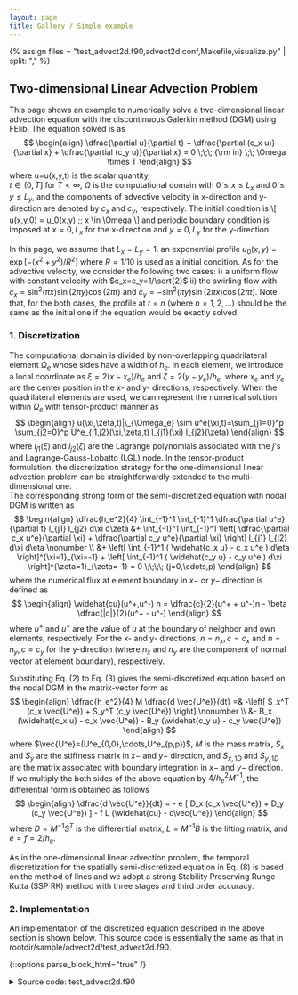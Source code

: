 ```yaml
---
layout: page
title: Gallery / Simple example
---
```


{% assign files = "test_advect2d.f90,advect2d.conf,Makefile,visualize.py" | split: "," %}

## Two-dimensional Linear Advection Problem

This page shows an example 
to numerically solve a two-dimensional linear advection equation 
with the discontinuous Galerkin method (DGM) using FElib. 
The equation solved is as 
$$
\begin{align} 
\dfrac{\partial u}{\partial t} + \dfrac{\partial (c_x u)}{\partial x} +  \dfrac{\partial (c_y u)}{\partial x} = 0  \;\;\; {\rm in} \;\; \Omega \times T 
\end{align}
$$
where
u=u(x,y,t) is the scalar quantity,  
$t \in (0,T]$ for $T < \infty$, $\Omega$ is the computational domain with $0 \le x \le L_x$ and $0 \le y \le L_y$, and the components of advective velocity in x-direction and y-direction are denoted by $c_x$ and $c_y$, respectively. 
The initial condition is
\\[ u(x,y,0) = u_0(x,y) \;\; x \in \Omega \\]
and periodic boundary condition is imposed at $x=0, L_x$ for the x-direction and $y=0, L_y$ for the y-direction. 

In this page, we assume that $L_x=L_y=1$.
an exponential profile $u_0(x,y) = \exp{[-(x^2+y^2)/R^2}]$ where $R=1/10$ is used as a initial condition.
As for the advective velocity, we consider the following two cases:
i) a uniform flow with constant velocity with $c_x=c_y=1/\sqrt{2}$
ii) the swirling flow with $c_x=\sin^2{(\pi x)} \sin{(2\pi y)} \cos{(2\pi t)}$ 
and $c_y=-\sin^2{(\pi y)} \sin{(2\pi x)} \cos{(2\pi t)}$.
Note that, for the both cases, 
the profile at $t=n$ (where $n=1,2,\dots$) should be the same as the initial one if the equation would be exactly solved.

### 1. Discretization

The computational domain is divided by non-overlapping quadrilateral element $\Omega_e$ 
whose sides have a width of $h_e$.
In each element, we introduce a local coordinate as $\xi=2(x-x_e)/h_e$ and $\zeta=2(y-y_e)/h_e$.
where $x_e$ and $y_e$ are the center position in the x- and y- directions, respectively.
When the quadrilateral elements are used, 
we can represent the numerical solution within $\Omega_e$ with tensor-product manner as
$$
\begin{align}
 u(\xi,\zeta,t)|\_{\Omega_e} \sim u^e(\xi,t)=\sum_{j1=0}^p \sum_{j2=0}^p U^e_{j1,j2}(\xi,\zeta,t) l_{j1}(\xi) l_{j2}(\zeta)
\end{align}
$$ 
where $l_{j1}(\xi)$ and $l_{j2}(\zeta)$ are the Lagrange polynomials associated with the $j$'s and Lagrange-Gauss-Lobatto (LGL) node. 
In the tensor-product formulation, 
the discretization strategy for the one-dimensional linear advection problem can be straightforwardly extended to the multi-dimensional one.  
The corresponding strong form of the semi-discretized equation with nodal DGM is written as
$$
\begin{align}
 \dfrac{h_e^2}{4} \int_{-1}^1 \int_{-1}^1 \dfrac{\partial u^e}{\partial t} l_{j1} l_{j2} d\xi d\zeta &+  \int_{-1}^1 \int_{-1}^1 \left[ \dfrac{\partial c_x u^e}{\partial \xi} + \dfrac{\partial c_y u^e}{\partial \xi} \right] l_{j1} l_{j2}  d\xi d\eta  \nonumber \\
 &+ \left[ \int_{-1}^1 ( \widehat{c_x u} - c_x u^e ) d\eta \right]^{\xi=1}_{\xi=-1}  + \left[  \int_{-1}^1  ( \widehat{c_y u} - c_y u^e ) d\xi \right]^{\zeta=1}_{\zeta=-1} 
  = 0  
 \;\;\;\; (j=0,\cdots,p)
\end{align}
$$
where 
the numerical flux at element boundary in $x-$ or $y-$ direction is defined as 
$$
\begin{align} 
 \widehat{cu}(u^+,u^-) n  = \dfrac{c}{2}(u^+ + u^-)n - \beta \dfrac{|c|}{2}(u^+ - u^-)
\end{align}
$$
where 
$u^+$ and $u^-$ are the value of $u$ at the boundary of neighbor and own elements, respectively.
For the x- and y- directions, $n=n_x, c=c_x$  and $n=n_y, c=c_y$ for the y-direction 
(where $n_x$ and $n_y$ are the component of normal vector at element boundary), respectively. 

Substituting Eq. (2) to Eq. (3) gives the semi-discretized equation based on the nodal DGM 
in the matrix-vector form as
$$
\begin{align} 
 \dfrac{h_e^2}{4} M \dfrac{d \vec{U^e}}{dt} 
 =& -\left[ S_x^T (c_x \vec{U^e}) + S_y^T (c_y \vec{U^e}) \right] \nonumber \\
  &- B_x (\widehat{c_x u} - c_x \vec{U^e}) - B_y (\widehat{c_y u} - c_y \vec{U^e})
\end{align}
$$
where
$\vec{U^e}=(U^e_{0,0},\cdots,U^e_{p,p})$, 
$M$ is the mass matrix, 
$S_x$ and $S_y$ are the stiffness matrix in $x-$ and $y-$ direction, 
and $S_{x,1D}$ and $S_{y,1D}$  are the matrix associated with boundary integration in $x-$ and $y-$ direction. 
If we multiply the both sides of the above equation by $4/h_e^2 M^{-1}$, 
the differential form is obtained as follows
$$
\begin{align}
  \dfrac{d \vec{U^e}}{dt} = - e [ D_x (c_x \vec{U^e}) + D_y (c_y \vec{U^e}) ] -  f L (\widehat{cu} - c\vec{U^e})
\end{align}
$$
where
$D=M^{-1} S^T$ is the differential matrix, 
$L=M^{-1} B$ is the lifting matrix, and $e=f=2/h_e$.  

As in the one-dimensional linear advection problem, 
the temporal discretization for the spatially semi-discretized equation in Eq. (8) is based on the method of lines 
and we adopt a strong Stability Preserving Runge-Kutta (SSP RK) method with three stages and third order accuracy. 


### 2. Implementation

An implementation of the discretized equation described in the above section is shown below.
This source code is essentially the same as that in rootdir/sample/advect2d/test_advect2d.f90. 

{::options parse_block_html="true" /}

<details><summary markdown="span">Source code: test_advect2d.f90</summary>
```Fortran
#include "scalelib.h"
program linear_adv_eq
  use scale_precision
  use scale_io
  use scale_prc
  use scale_sparsemat
  use scale_element_base
  use scale_element_quadrilateral
  use scale_localmesh_2d
  use scale_mesh_rectdom2d
  use scale_meshfield_base
  use scale_meshfieldcomm_base
  use scale_meshfieldcomm_rectdom2d
  use scale_file_history_meshfield
  use scale_file_history 
  use scale_time_manager  
  use scale_timeint_rk
  implicit none
  !-----------------------------------------------------------------------------

  real(RP), parameter :: dom_xmin = 0.0_RP, dom_xmax = 1.0_RP
  real(RP), parameter :: dom_ymin = 0.0_RP, dom_ymax = 1.0_RP  
  real(RP), parameter :: c_x = 1.0_RP, c_y = 1.0_RP
  real(RP) :: beta = 1.0_RP

  type(QuadrilateralElement)  :: refElem
  type(SparseMat) :: Dx, Dy, Lift
  type(MeshRectDom2D), target :: mesh
  type(LocalMesh2D), pointer :: lcmesh

  type(MeshField2D), target :: u

  type(MeshFieldCommRectDom2D) :: fields_comm
  type(MeshFieldContainer) :: field_list(1)

  type(timeint_rk), allocatable :: tinteg_lc(:)
  integer :: nowstep
  integer :: rkstage
  integer :: tintbuf_ind
  integer, parameter :: RKVAR_U = 1

  integer :: n
  integer :: ke
  integer :: HST_ID
  !-----------------------------------------------------------------------------

  call init()
  call set_initcond()

  do nowstep=1, TIME_NSTEP
    do rkstage=1, tinteg_lc(1)%nstage
    
      !* Exchange halo data
      call fields_comm%Put(field_list, 1)
      call fields_comm%Exchange()
      call fields_comm%Get(field_list, 1)

      !* Update prognostic variables
      do n=1, mesh%LOCAL_MESH_NUM
        lcmesh => mesh%lcmesh_list(n)
        tintbuf_ind = tinteg_lc(n)%tend_buf_indmap(rkstage)      

        call cal_tend( tinteg_lc(n)%tend_buf2D_ex(:,:,RKVAR_U,tintbuf_ind), &
          u%local(n)%val, lcmesh, lcmesh%refElem2D                          )
 
        call tinteg_lc(n)%Advance( rkstage, u%local(n)%val, RKVAR_U,              &
                                   1, lcmesh%refElem2D%Np, lcmesh%NeS, lcmesh%NeE )
      end do
    end do

    !* Advance time
    call TIME_manager_advance()    
    call FILE_HISTORY_set_nowdate( TIME_NOWDATE, TIME_NOWSUBSEC, TIME_NOWSTEP )

    !* Output
    call FILE_HISTORY_meshfield_put(HST_ID, u)
    call FILE_HISTORY_meshfield_write()
  end do

  call final()
  write(*,*) "Final"

contains
  subroutine cal_tend( dudt, u_, lmesh, elem )
    implicit none

    class(LocalMesh2D), intent(in) :: lmesh
    class(ElementBase2D), intent(in) :: elem
    real(RP), intent(out) :: dudt(elem%Np,lmesh%NeA)
    real(RP), intent(in)  :: u_(elem%Np,lmesh%NeA)

    real(RP) :: Fx(elem%Np), Fy(elem%Np), LiftDelFlx(elem%Np)
    real(RP) :: del_flux(elem%NfpTot,lmesh%Ne)
    !------------------------------------------------------------------------

    call cal_elembnd_flux( del_flux,                      & ! (out)
      u_, lmesh%normal_fn(:,:,1), lmesh%normal_fn(:,:,2), & ! (in)
      lmesh%vmapM, lmesh%vmapP, lmesh, elem               ) ! (in)

    do ke = lmesh%NeS, lmesh%NeE
      call sparsemat_matmul(Dx, c_x * u_(:,ke), Fx)
      call sparsemat_matmul(Dy, c_y * u_(:,ke), Fy)      
      call sparsemat_matmul(Lift, lmesh%Fscale(:,ke) * del_flux(:,ke), LiftDelFlx)
      dudt(:,ke) = - ( lmesh%Escale(:,ke,1,1) * Fx(:) &
                     + lmesh%Escale(:,ke,2,2) * Fy(:) &
                     + LiftDelFlx(:) )
    end do

    return
  end subroutine cal_tend

  subroutine cal_elembnd_flux( del_flux, u_, nx, ny, vmapM, vmapP, lmesh, elem )
    implicit none

    class(LocalMesh2D), intent(in) :: lmesh
    class(ElementBase2D), intent(in) :: elem  
    real(RP), intent(out) ::  del_flux(elem%NfpTot*lmesh%Ne)
    real(RP), intent(in) ::  u_(elem%Np*lmesh%NeA) 
    real(RP), intent(in) :: nx(elem%NfpTot*lmesh%Ne)
    real(RP), intent(in) :: ny(elem%NfpTot*lmesh%Ne)    
    integer, intent(in) :: vmapM(elem%NfpTot*lmesh%Ne)
    integer, intent(in) :: vmapP(elem%NfpTot*lmesh%Ne)
     
    integer :: i, iP, iM
    real(RP) :: vel
    !------------------------------------------------------------------------

    do i=1, elem%NfpTot*lmesh%Ne
      iM = vmapM(i); iP = vmapP(i)

      vel = c_x * nx(i) + c_y * ny(i)
      del_flux(i) = 0.5_RP * ( vel * ( u_(iP) - u_(iM) )             &
                             - beta * abs(vel) * ( u_(iP) - u_(iM) ) )
    end do

    return
  end subroutine cal_elembnd_flux

  subroutine set_initcond()
    use scale_const, only: PI => CONST_PI
    implicit none
    !-------------------------------------------------

    do n=1, mesh%LOCAL_MESH_NUM
      lcmesh => mesh%lcmesh_list(n)
      do ke=lcmesh%NeS, lcmesh%NeE
        u%local(n)%val(:,ke) = sin( 4.0_RP * PI * lcmesh%pos_en(:,ke,1) / ( dom_xmax - dom_xmin ) ) &
                             * sin( 4.0_RP * PI * lcmesh%pos_en(:,ke,2) / ( dom_ymax - dom_ymin ) )
      end do
    end do

    call FILE_HISTORY_meshfield_put(HST_ID, u)
    call FILE_HISTORY_meshfield_write()   

    return
  end subroutine set_initcond

  subroutine init()
    use scale_calendar
    implicit none  

    integer :: NeGX      = 8, NeGY      = 8
    integer :: NprcX     = 1, NprcY     = 1
    integer :: PolyOrder = 4
    character(len=H_MID) :: TINTEG_SCHEME_TYPE  = 'ERK_SSP_3s3o'

    namelist /PARAM_ADVECT2D/ &
      NprcX, NeGX, NprcY, NeGY, &
      PolyOrder,                &
      TINTEG_SCHEME_TYPE,       &
      beta
        
    integer :: comm, myrank, nprocs
    logical :: ismaster      
    integer :: ierr
    !---------------------------------

    call PRC_MPIstart( comm )
    call PRC_SINGLECOM_setup( comm,    & ! [IN]
      nprocs, myrank, ismaster )         ! [OUT]
    
    call PRC_ERRHANDLER_setup( .false., ismaster ) ! [IN]
    
    call IO_setup( "advect2d.conf", allow_noconf = .true. )
    call IO_LOG_setup( myrank, ismaster )  
    
    rewind(IO_FID_CONF)
    read(IO_FID_CONF,nml=PARAM_ADVECT2D,iostat=ierr)
    if( ierr > 0 ) then !--- fatal error
       LOG_ERROR("init",*) 'Not appropriate names in namelist PARAM_TEST. Check!'
       call PRC_abort
    endif
    LOG_NML(PARAM_ADVECT2D)

    
    call CALENDAR_setup
    call TIME_manager_Init

    !--

    call refElem%Init( PolyOrder, .false. )
    call Dx%Init( refElem%Dx1 )
    call Dy%Init( refElem%Dx2 )    
    call Lift%Init( refElem%Lift )

    call mesh%Init( NeGX, NeGY, dom_xmin, dom_xmax, dom_ymin, dom_ymax, &
      .true., .true., refElem, 1, NprcX, NprcY )
    call mesh%Generate()

    call u%Init( "u", "1", mesh )
    call fields_comm%Init( 1, 0, mesh )
    field_list(1)%field2d => u

    call FILE_HISTORY_meshfield_setup( mesh2D_=mesh )
    call FILE_HISTORY_reg( u%varname, "u", u%unit, HST_ID, dim_type='XY')

    allocate( tinteg_lc(mesh%LOCAL_MESH_NUM) )
    do n=1, mesh%LOCAL_MESH_NUM
      lcmesh => mesh%lcmesh_list(n)
      call tinteg_lc(n)%Init( TINTEG_SCHEME_TYPE, TIME_DTSEC, 1,       &
                              2, (/ lcmesh%refElem2D%Np, lcmesh%NeA /) )
    end do

    return
  end subroutine init

  subroutine final()
    implicit none
    !---------------------------------

    call FILE_HISTORY_meshfield_finalize()
    
    call u%Final()
    call fields_comm%Final()
    call mesh%Final()
    call Dx%Final(); call Dy%Final(); call Lift%Final()    
    call refElem%Final()

    call TIME_manager_Final()
    call PRC_MPIfinish()

    return
  end subroutine final

end program linear_adv_eq
```
</details>
<br/>

{::options parse_block_html="false" /}

### 3. Build and Execution

- Build FElib following [install document]({{ '/documents/install.html' | relative_url }}). 
   Note that the environment variables set here are also used in subsequent steps.  

- Make a new directory in rootdir/sample/, and copy the following four files: 
{% for ver in files %}
  * [{{ ver }}]({{'/gallery/simple/linear_advection_2d/' | relative_url}}/{{ver}}) 
{% endfor %}

- Execute `% make` to compile test_advect2d.f90. 
  After this step, a binary file (test_advect1d) will be obtained.

- Execute `% make run` to run the program with advect2d.conf. 
  If this step succeeds, history.pe000000.nc will be output.

- Execute `% make vis` to visualize the simulation result. 
  By this command, the python script will generate advect2D.mp4.


Simulation paramters in advect2d.conf are configured as folllows:

- As for the spatial discretization, the number of element is $16\times 16$ and the polynominal order ($p$) is 3.

- The integration period is $T=5$ and the timestep is $\Delta t=0.005$. 

### 4. Result

<div class="container">
  <div class="item">
   Left animation shows the simulation result for the parameters mentioned above.
   The numerical solution accurately maintins the sine curve of the inital condition. 
   Initial profile are simply moved with about the advected speed ($c_x=c_y=1$)  
   and the change in the amplitude of wave is quite small. 
  </div>
  <div class="item">  
    <div class="youtube">
      <iframe  width="448" height="252" src="https://www.youtube.com/embed/{{ site.data.gallery.2d_linear_advection_movie_id }}?rel=0" frameborder="0" allowfullscreen></iframe>
    </div>
  </div>
</div>

Although the details of numerical behavior associated with high-order DGM are not described here (see excercise described below), 
we can verify the $L^2$ error norm for $p=3$ and the linear advection equation with $C^\infty$ initial profile 
decreases with $O(h_e^4)$ (i.e., the fourth-order accuracy) for significantly small $\Delta t$ 
when the element size decreases. 
This convergence rate is mainly related to the interpolation.

### 5. Exercise

- Change initial condition
- Investigate convergence rate of numerical solution
- Confirm effect of disspation with full upwinding numerical flux
- Change temporal scheme

### 6. Reference

- Hesthaven, J. S., and T. Warburton, 2007: Nodal discontinuous Galerkin methods: algorithms, analysis, and applications, Springer Science & Business Media
